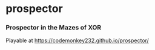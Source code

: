 # prospector
### Prospector in the Mazes of XOR
Playable at https://codemonkey232.github.io/prospector/

